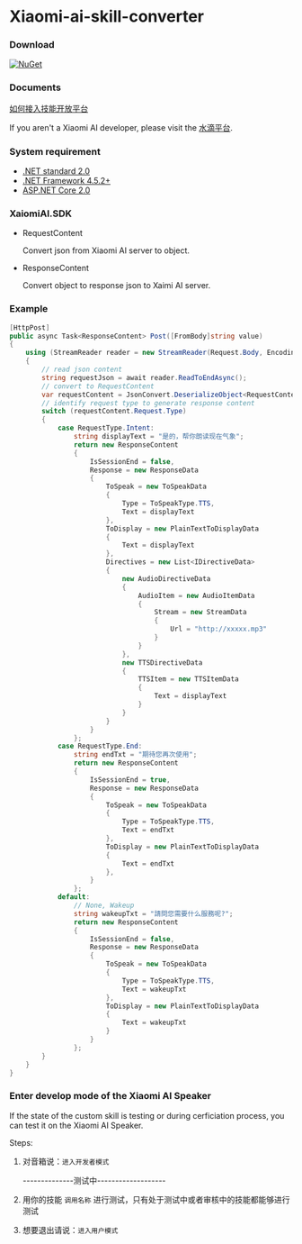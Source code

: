 # Xiaomi-ai-skill-converter 
### Download
[![NuGet](https://img.shields.io/badge/nuget-1.0.0.1-green.svg)](https://www.nuget.org/packages/XiaomiAI.SDK/)

### Documents
[如何接入技能开放平台](https://xiaoai.mi.com/documents/Home?type=/api/doc/render_markdown/SkillAccess/SKDes/Beginner)

If you aren't a Xiaomi AI developer, please visit the [水滴平台](https://shuidi.mi.com/).

### System requirement
* [.NET standard 2.0](https://docs.microsoft.com/en-us/dotnet/standard/net-standard)
* [.NET Framework 4.5.2+](https://docs.microsoft.com/en-us/dotnet/framework/install/guide-for-developers)
* [ASP.NET Core 2.0](https://docs.microsoft.com/en-us/aspnet/core/aspnetcore-2.0)

### XaiomiAI.SDK
* RequestContent

  Convert json from Xiaomi AI server to object.

* ResponseContent

  Convert object to response json to Xaimi AI server.

### Example
```csharp
[HttpPost]
public async Task<ResponseContent> Post([FromBody]string value)
{
    using (StreamReader reader = new StreamReader(Request.Body, Encoding.UTF8))
    {
        // read json content
        string requestJson = await reader.ReadToEndAsync();
        // convert to RequestContent 
        var requestContent = JsonConvert.DeserializeObject<RequestContent>(requestJson);
        // identify request type to generate response content
        switch (requestContent.Request.Type)
        {
            case RequestType.Intent:
                string displayText = "是的，帮你朗读现在气象";
                return new ResponseContent
                {
                    IsSessionEnd = false,
                    Response = new ResponseData
                    {
                        ToSpeak = new ToSpeakData
                        {
                            Type = ToSpeakType.TTS,
                            Text = displayText
                        },
                        ToDisplay = new PlainTextToDisplayData
                        {
                            Text = displayText
                        },
                        Directives = new List<IDirectiveData>
                        {
                            new AudioDirectiveData
                            {
                                AudioItem = new AudioItemData
                                {
                                    Stream = new StreamData
                                    {
                                        Url = "http://xxxxx.mp3"
                                    }
                                }
                            },
                            new TTSDirectiveData
                            {
                                TTSItem = new TTSItemData
                                {
                                    Text = displayText
                                }
                            }
                        }
                    }
                };
            case RequestType.End:
                string endTxt = "期待您再次使用";
                return new ResponseContent
                {
                    IsSessionEnd = true,
                    Response = new ResponseData
                    {
                        ToSpeak = new ToSpeakData
                        {
                            Type = ToSpeakType.TTS,
                            Text = endTxt
                        },
                        ToDisplay = new PlainTextToDisplayData
                        {
                            Text = endTxt
                        },
                    }
                };
            default:
                // None, Wakeup
                string wakeupTxt = "請問您需要什么服務呢?";
                return new ResponseContent
                {
                    IsSessionEnd = false,
                    Response = new ResponseData
                    {
                        ToSpeak = new ToSpeakData
                        {
                            Type = ToSpeakType.TTS,
                            Text = wakeupTxt
                        },
                        ToDisplay = new PlainTextToDisplayData
                        {
                            Text = wakeupTxt
                        }
                    }
                };
        }
    }
}
```

### Enter develop mode of the Xiaomi AI Speaker
If the state of the custom skill is testing or during cerficiation process, you can test it on the Xiaomi AI Speaker.

Steps:
1. 对音箱说：`进入开发者模式`

   --------------测试中-------------------
2. 用你的技能 `调用名称` 进行测试，只有处于测试中或者审核中的技能都能够进行测试
3. 想要退出请说：`进入用户模式`
